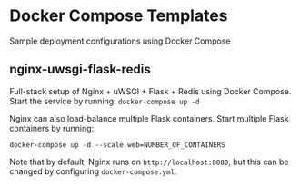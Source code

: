 # Docker Compose Templates

Sample deployment configurations using Docker Compose

## nginx-uwsgi-flask-redis

Full-stack setup of Nginx + uWSGI + Flask + Redis using Docker Compose. Start the service by running: `docker-compose up -d`

Nginx can also load-balance multiple Flask containers. Start multiple Flask containers by running:

`docker-compose up -d --scale web=NUMBER_OF_CONTAINERS`

Note that by default, Nginx runs on `http://localhost:8080`, but this can be changed by configuring `docker-compose.yml`.